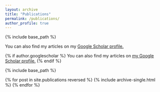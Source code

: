 ```yaml
---
layout: archive
title: "Publications"
permalink: /publications/
author_profile: true
---
```


{% include base_path %}

You can also find my articles on my <u><a href="https://scholar.google.com/citations?user=bqyCK7cAAAAJ&hl=en" target=_blank>Google Scholar profile</a>.</u> 

{% if author.googlescholar %}
  You can also find my articles on <u><a href="{{author.googlescholar}}">my Google Scholar profile</a>.</u>
{% endif %}

{% include base_path %}

{% for post in site.publications reversed %}
  {% include archive-single.html %}
{% endfor %}
